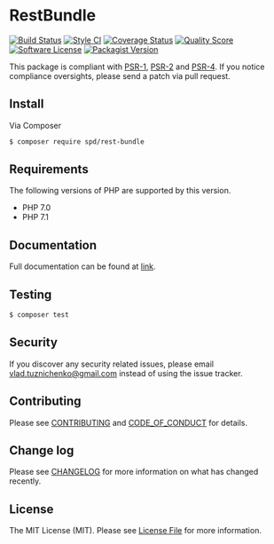 # RestBundle

[![Build Status](https://img.shields.io/travis/vlad-tuznichenko/rest-bundle/master.svg?style=flat-square)](https://travis-ci.org/vlad-tuznichenko/rest-bundle)
[![Style CI](https://styleci.io/repos/120447725/shield?branch=master)](https://styleci.io/repos/120447725)
[![Coverage Status](https://img.shields.io/scrutinizer/coverage/g/vlad-tuznichenko/rest-bundle.svg?style=flat-square)](https://scrutinizer-ci.com/g/vlad-tuznichenko/rest-bundle/?branch=master)
[![Quality Score](https://img.shields.io/scrutinizer/g/vlad-tuznichenko/rest-bundle.svg?style=flat-square)](https://scrutinizer-ci.com/g/vlad-tuznichenko/rest-bundle/?branch=master)
[![Software License](https://img.shields.io/badge/license-MIT-brightgreen.svg?style=flat-square)](LICENSE.md)
[![Packagist Version](https://img.shields.io/packagist/v/vlad-tuznichenko/rest-bundle.svg?style=flat-square)](https://packagist.org/packages/vlad-tuznichenko/rest-bundle)

This package is compliant with [PSR-1], [PSR-2] and [PSR-4]. If you notice compliance oversights,
please send a patch via pull request.

[PSR-1]: https://github.com/php-fig/fig-standards/blob/master/accepted/PSR-1-basic-coding-standard.md
[PSR-2]: https://github.com/php-fig/fig-standards/blob/master/accepted/PSR-2-coding-style-guide.md
[PSR-4]: https://github.com/php-fig/fig-standards/blob/master/accepted/PSR-4-autoloader.md

## Install

Via Composer

``` bash
$ composer require spd/rest-bundle
```

## Requirements

The following versions of PHP are supported by this version.

* PHP 7.0
* PHP 7.1

## Documentation

Full documentation can be found at [link](https://github.com/vlad-tuznichenko/rest-bundle/wiki).

## Testing

``` bash
$ composer test
```

## Security

If you discover any security related issues, please email vlad.tuznichenko@gmail.com instead of using the issue tracker.

## Contributing

Please see [CONTRIBUTING](CONTRIBUTING.md) and [CODE_OF_CONDUCT](CODE_OF_CONDUCT.md) for details.


## Change log

Please see [CHANGELOG](CHANGELOG.md) for more information on what has changed recently.

## License

The MIT License (MIT). Please see [License File](LICENSE.md) for more information.
